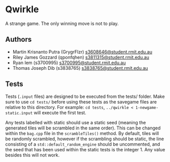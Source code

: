 # Qwirkle

A strange game. The only winning move is not to play.

## Authors

- Martin Krisnanto Putra (GrygrFlzr)
  <s3608646@student.rmit.edu.au>
- Riley James Gozzard (qponfqhen)
  <s3811315@student.rmit.edu.au>
- Ryan Iem (s3700995)
  <s3700995@student.rmit.edu.au>
- Thomas Joseph Dib (s3838765)
  <s3838765@student.rmit.edu.au>

## Tests
Tests (`.input` files) are designed to be executed from the tests/ folder.
Make sure to use `cd tests/` before using these tests as the savegame files
are relative to this directory. For example:
`cd tests`, `../qwirkle < 1-newgame-static.input`
will execute the first test.

Any tests labelled with static should use a static seed (meaning the generated tiles will be scrambled in the same order). This can be changed within the `bag.cpp` file in the `scrambleTiles()` method. By default, tiles will be randomly scrambled, however if the scrambling should be static, the line consisting of a `std::default_random_engine` should be uncommented, and the seed that has been used within the static tests is the integer 1. Any value besides this will not work.